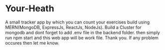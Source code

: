 # Your-Heath
A small tracker app by which you can count your exercises build using MERN(MongoDB, ExpressJs, ReactJs, NodeJs).
Build a Cluster for mongodb and dont forget to add .env file in the backend folder.
then simply run npm start and this web app will be work file.
Thank you. If any problem occures then let me know.
